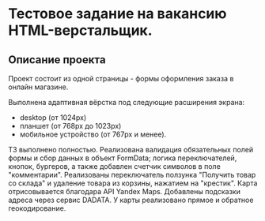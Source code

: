 # Тестовое задание на вакансию HTML-верстальщик.

## Описание проекта

Проект состоит из одной страницы -  формы оформления заказа в онлайн магазине.

Выполнена адаптивная вёрстка под следующие расширения экрана:
 - desktop (от 1024px)
 - планшет (от 768px до 1023px)
 - мобильное устройство (от 767px и менее).
 
 ТЗ выполнено полностью.
 Реализована валидация обязательных полей формы и сбор данных в объект FormData; логика переключателей, кнопок, бургеров, а также добавлен счетчик символов в поле "комментарии". Реализованы переключатель ползунка "Получить товар со склада" и удаление товара из корзины, нажатием на "крестик". 
 Карта отрисовывается благодара API Yandex Maps. Добавлены подсказки адреса через сервис DADATA. 
 У карты реализовано прямое и обратное геокодирование.
 
